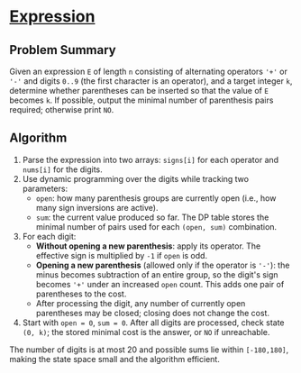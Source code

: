 # [Expression](https://www.spoj.com/problems/EXPR1/)

## Problem Summary
Given an expression `E` of length `n` consisting of alternating operators `'+'` or `'-'` and digits `0..9` (the first character is an operator), and a target integer `k`, determine whether parentheses can be inserted so that the value of `E` becomes `k`. If possible, output the minimal number of parenthesis pairs required; otherwise print `NO`.

## Algorithm
1. Parse the expression into two arrays: `signs[i]` for each operator and `nums[i]` for the digits.
2. Use dynamic programming over the digits while tracking two parameters:
   - `open`: how many parenthesis groups are currently open (i.e., how many sign inversions are active).
   - `sum`: the current value produced so far.
   The DP table stores the minimal number of pairs used for each `(open, sum)` combination.
3. For each digit:
   - **Without opening a new parenthesis**: apply its operator. The effective sign is multiplied by `-1` if `open` is odd.
   - **Opening a new parenthesis** (allowed only if the operator is `'-'`): the minus becomes subtraction of an entire group, so the digit's sign becomes `'+'` under an increased `open` count. This adds one pair of parentheses to the cost.
   - After processing the digit, any number of currently open parentheses may be closed; closing does not change the cost.
4. Start with `open = 0`, `sum = 0`. After all digits are processed, check state `(0, k)`; the stored minimal cost is the answer, or `NO` if unreachable.

The number of digits is at most 20 and possible sums lie within `[-180,180]`, making the state space small and the algorithm efficient.
